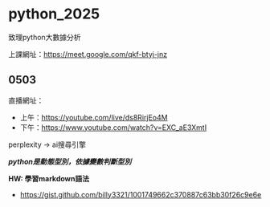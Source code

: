 # python_2025
致理python大數據分析

上課網址：https://meet.google.com/qkf-btyj-jnz

0503
-
直播網址：
- 上午：https://youtube.com/live/ds8RirjEo4M
- 下午：https://www.youtube.com/watch?v=EXC_aE3XmtI

perplexity -> ai搜尋引擎

__*python是動態型別，依據變數判斷型別*__

__HW: 學習markdown語法__
- https://gist.github.com/billy3321/1001749662c370887c63bb30f26c9e6e
